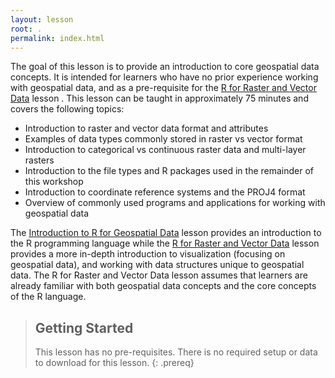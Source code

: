 ```yaml
---
layout: lesson
root: .
permalink: index.html
---
```


The goal of this lesson is to provide an introduction to core geospatial
data concepts. It is intended for learners who have no prior experience working with geospatial data, and as a pre-requisite for 
the [R for Raster and Vector Data](https://datacarpentry.org/r-raster-vector-geospatial/) lesson
. This lesson can
be taught in approximately 75 minutes and covers the following topics:

- Introduction to raster and vector data format and attributes
- Examples of data types commonly stored in raster vs vector format
- Introduction to categorical vs continuous raster data and multi-layer rasters
- Introduction to the file types and R packages used in the remainder of this workshop
- Introduction to coordinate reference systems and the PROJ4 format
- Overview of commonly used programs and applications for working with geospatial data

The [Introduction to R for Geospatial Data](https://datacarpentry.org/r-intro-geospatial/) 
lesson provides an introduction to the R programming language 
while the [R for Raster and Vector Data](https://datacarpentry.org/r-raster-vector-geospatial/) lesson
provides a more in-depth introduction to visualization (focusing on geospatial data),
and working with data structures unique to geospatial data. The R for Raster and Vector Data lesson assumes that learners are already familiar with both geospatial 
data concepts and the core concepts of the R language.

> ## Getting Started
>
> This lesson has no pre-requisites. There is no required setup or data to 
> download for this lesson.
{: .prereq}
